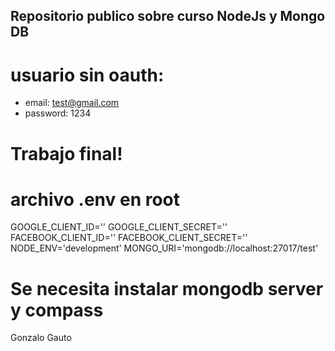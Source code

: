 ## Repositorio publico sobre curso NodeJs y Mongo DB

# usuario sin oauth:

- email: test@gmail.com
- password: 1234

# Trabajo final!

# archivo .env en root

GOOGLE_CLIENT_ID=''
GOOGLE_CLIENT_SECRET=''
FACEBOOK_CLIENT_ID=''
FACEBOOK_CLIENT_SECRET=''
NODE_ENV='development'
MONGO_URI='mongodb://localhost:27017/test'

# Se necesita instalar mongodb server y compass

Gonzalo Gauto